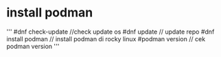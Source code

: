 # install podman
'''
#dnf check-update                       //check update os
#dnf update                             // update repo
#dnf install podman                     // install podman di rocky linux
#podman version                         // cek podman version
'''